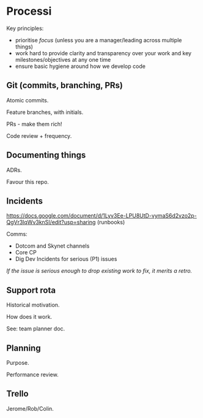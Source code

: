 # Processi

Key principles:

-   prioritise _focus_ (unless you are a manager/leading across multiple things)
-   work hard to provide clarity and transparency over your work and key
    milestones/objectives at any one time
-   ensure basic hygiene around how we develop code

## Git (commits, branching, PRs)

Atomic commits.

Feature branches, with initials.

PRs - make them rich!

Code review + frequency.

## Documenting things

ADRs.

Favour this repo.

## Incidents

https://docs.google.com/document/d/1Lyv3Ee-LPU8UtD-vymaS6d2vzo2p-QgVr3lqWv3knSI/edit?usp=sharing
(runbooks)

Comms:

-   Dotcom and Skynet channels
-   Core CP
-   Dig Dev Incidents for serious (P1) issues

_If the issue is serious enough to drop existing work to fix, it merits a retro._

## Support rota

Historical motivation.

How does it work.

See: team planner doc.

## Planning

Purpose.

Performance review.

## Trello

Jerome/Rob/Colin.
